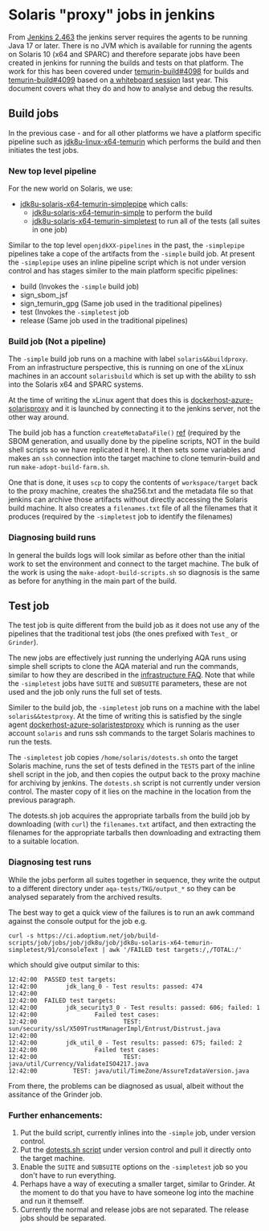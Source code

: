 # Solaris "proxy" jobs in jenkins

From [Jenkins 2.463](https://www.jenkins.io/blog/2024/06/11/require-java-17/)
the jenkins server requires the agents to be running Java 17 or later. There
is no JVM which is available for running the agents on Solaris 10 (x64 and
SPARC) and therefore separate jobs have been created in jenkins for running
the builds and tests on that platform. The work for this has been covered
under
[temurin-build#4098](https://github.com/adoptium/temurin-build/issues/4098)
for builds and
[temurin-build#4099](https://github.com/adoptium/temurin-build/issues/4099) based on [a whiteboard session](https://github.com/adoptium/infrastructure/issues/3742#issuecomment-2478948681)
last year. This document covers what they do and how to analyse and debug
the results.

## Build jobs

In the previous case - and for all other platforms we have a platform
specific pipeline such as
[jdk8u-linux-x64-temurin](https://ci.adoptium.net/job/build-scripts/job/jobs/job/jdk8u/job/jdk8u-linux-x64-temurin/)
which performs the build and then initiates the test jobs.

### New top level pipeline

For the new world on Solaris, we use:

- [jdk8u-solaris-x64-temurin-simplepipe](https://ci.adoptium.net/job/build-scripts/job/jobs/job/jdk8u/job/jdk8u-solaris-x64-temurin-simplepipe/) which calls:
  - [jdk8u-solaris-x64-temurin-simple](https://ci.adoptium.net/job/build-scripts/job/jobs/job/jdk8u/job/jdk8u-solaris-x64-temurin-simple) to perform the build
  - [jdk8u-solaris-x64-temurin-simpletest](https://ci.adoptium.net/job/build-scripts/job/jobs/job/jdk8u/job/jdk8u-solaris-x64-temurin-simpletest/) to run all of the tests (all suites in one job)

Similar to the top level `openjdkXX-pipelines` in the past, the `-simplepipe`
pipelines take a cope of the artifacts from the `-simple` build job. At
present the `-simplepipe` uses an inline pipeline script which is not under
version control and has stages similer to the main platform specific
pipelines:

- build (Invokes the `-simple` build job)
- sign_sbom_jsf
- sign_temurin_gpg (Same job used in the traditional pipelines)
- test (Invokes the `-simpletest` job
- release (Same job used in the traditional pipelines)

### Build job (Not a pipeline)

The `-simple` build job runs on a machine with label `solaris&&buildproxy`.
From an infrastructure perspective, this is running on one of the xLinux
machines in an account `solarisbuild` which is set up with the ability to
ssh into the Solaris x64 and SPARC systems.

At the time of writing the xLinux agent that does this is
[dockerhost-azure-solarisproxy](https://ci.adoptium.net/computer/dockerhost%2Dazure%2Dsolarisproxy/)
and it is launched by connecting it to the jenkins server, not the other way
around.

The build job has a function `createMetaDataFile()`
[ref](https://github.com/adoptium/temurin-build/issues/4098#issuecomment-2654047953)
(required by the SBOM generation, and usually done by the pipeline scripts,
NOT in the build shell scripts so we have replicated it here).  It then sets
some variables and makes an `ssh` connection into the target machine to
clone temurin-build and run `make-adopt-build-farm.sh`.

One that is done, it uses `scp` to copy the contents of `workspace/target`
back to the proxy machine, creates the sha256.txt and the metadata file so
that jenkins can archive those artifacts without directly accessing the
Solaris build machine. It also creates a `filenames.txt` file of all the
filenames that it produces (required by the `-simpletest` job to identify
the filenames)

### Diagnosing build runs

In general the builds logs will look similar as before other than the
initial work to set the environment and connect to the target machine. The
bulk of the work is using the `make-adopt-build-scripts.sh` so diagnosis is
the same as before for anything in the main part of the build.

## Test job

The test job is quite different from the build job as it does not use any of
the pipelines that the traditional test jobs (the ones prefixed with `Test_` or
`Grinder`).

The new jobs are effectively just running the underlying AQA runs using
simple shell scripts to clone the AQA material and run the commands, similar
to how they are described in the
[infrastructure FAQ](https://github.com/adoptium/infrastructure/blob/master/FAQ.md#how-do-i-replicate-a-test-failure).
Note that while the `-simpletest` jobs have `SUITE` and `SUBSUITE`
parameters, these are not used and the job only runs the full set of tests.

Similer to the build job, the `-simpletest` job runs on a machine with the
label `solaris&&testproxy`. At the time of writing this is satisfied by the
single agent
[dockerhost-azure-solaristestproxy](https://ci.adoptium.net/computer/dockerhost%2Dazure%2Dsolaristestproxy/)
which is running as the user account `solaris` and runs ssh commands to the
target Solaris machines to run the tests.

The `-simpletest` job copies `/home/solaris/dotests.sh` onto the target
Solaris machine, runs the set of tests defined in the `TESTS` part of the
inline shell script in the job, and then copies the output back to the proxy
machine for archiving by jenkins.  The `dotests.sh` script is not currently
under version control.  The master copy of it lies on the machine in the
location from the previous paragraph.

The dotests.sh job acquires the appropriate tarballs from the build job by
downloading (with `curl`) the `filenames.txt` artifact, and then extracting
the filenames for the appropriate tarballs then downloading and extracting
them to a suitable location.

### Diagnosing test runs

While the jobs perform all suites together in sequence, they write the
output to a different directory under `aqa-tests/TKG/output_*` so they can
be analysed separately from the archived results.

The best way to get a quick view of the failures is to run an awk command
against the console output for the job e.g.

`curl -s https://ci.adoptium.net/job/build-scripts/job/jobs/job/jdk8u/job/jdk8u-solaris-x64-temurin-simpletest/91/consoleText | awk '/FAILED test targets:/,/TOTAL:/'`

which should give output similar to this:

```
12:42:00  PASSED test targets:
12:42:00        jdk_lang_0 - Test results: passed: 474 
12:42:00  
12:42:00  FAILED test targets:
12:42:00        jdk_security3_0 - Test results: passed: 606; failed: 1 
12:42:00                Failed test cases: 
12:42:00                        TEST: sun/security/ssl/X509TrustManagerImpl/Entrust/Distrust.java
12:42:00
12:42:00        jdk_util_0 - Test results: passed: 675; failed: 2 
12:42:00                Failed test cases: 
12:42:00                        TEST: java/util/Currency/ValidateISO4217.java
12:42:00          TEST: java/util/TimeZone/AssureTzdataVersion.java
```

From there, the problems can be diagnosed as usual, albeit without the
assitance of the Grinder job.

### Further enhancements:

1. Put the build script, currently inlines into the `-simple` job, under version control.
2. Put the [dotests.sh script](https://github.com/adoptium/temurin-build/issues/4099#issuecomment-2622211222) under version control and pull it directly onto the target machine.
3. Enable the `SUITE` and `SUBSUITE` options on the `-simpletest` job so you don't have to run everything.
4. Perhaps have a way of executing a smaller target, similar to Grinder. At the moment to do that you have to have someone log into the machine and run it themself.
5. Currently the normal and release jobs are not separated. The release jobs should be separated.
